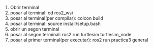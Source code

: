 1. Obrir terminal
2. posar al terminal: cd ros2_ws/
3. posar al terminal(per compilar): colcon build
4. posar al terminal: source install/setup.bash
5. obrir un segon terminal
6. posar al segon terminal: ros2 run turtlesim turtlesim_node
7. posar al primer terminal(per executar): ros2 run practica3 general
